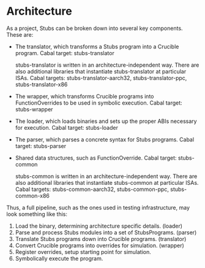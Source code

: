 # Architecture

As a project, Stubs can be broken down into several key components. These are:
- The translator, which transforms a Stubs program into a Crucible program. Cabal target: stubs-translator

  stubs-translator is written in an architecture-independent way. There are also additional libraries that instantiate stubs-translator at particular ISAs. Cabal targets: stubs-translator-aarch32, stubs-translator-ppc, stubs-translator-x86
- The wrapper, which transforms Crucible programs into FunctionOverrides to be used in symbolic execution. Cabal target: stubs-wrapper
- The loader, which loads binaries and sets up the proper ABIs necessary for execution. Cabal target: stubs-loader
- The parser, which parses a concrete syntax for Stubs programs. Cabal target: stubs-parser
- Shared data structures, such as FunctionOverride. Cabal target: stubs-common

  stubs-common is written in an architecture-independent way. There are also additional libraries that instantiate stubs-common at particular ISAs. Cabal targets: stubs-common-aarch32, stubs-common-ppc, stubs-common-x86

Thus, a full pipeline, such as the ones used in testing infrastructure, may look something like this:
1. Load the binary, determining architecture specific details. (loader)
2. Parse and process Stubs modules into a set of StubsPrograms. (parser)
3. Translate Stubs programs down into Crucible programs. (translator)
4. Convert Crucible programs into overrides for simulation. (wrapper)
5. Register overrides, setup starting point for simulation.
6. Symbolically execute the program.
